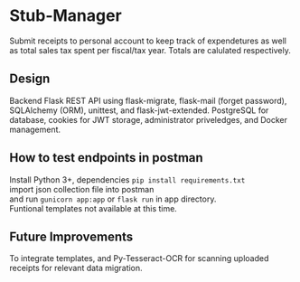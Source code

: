 # Stub-Manager

Submit receipts to personal account to keep track of expendetures as well as total sales tax spent per fiscal/tax year.
Totals are calulated respectively.

## Design

Backend Flask REST API using flask-migrate, flask-mail (forget password), SQLAlchemy (ORM), unittest, and flask-jwt-extended. PostgreSQL for database, cookies for JWT storage, administrator priveledges, and Docker management.

## How to test endpoints in postman
Install Python 3+, dependencies `pip install requirements.txt`\
import json collection file into postman\
and run `gunicorn app:app` or `flask run` in app directory.\
Funtional templates not available at this time.

## Future Improvements

To integrate templates, and Py-Tesseract-OCR for scanning uploaded receipts for relevant data migration.
